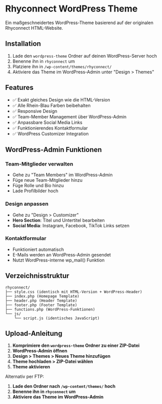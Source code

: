 # Rhyconnect WordPress Theme

Ein maßgeschneidertes WordPress-Theme basierend auf der originalen Rhyconnect HTML-Website.

## Installation

1. Lade den `wordpress-theme` Ordner auf deinen WordPress-Server hoch
2. Benenne ihn in `rhyconnect` um
3. Platziere ihn in `/wp-content/themes/rhyconnect/`
4. Aktiviere das Theme im WordPress-Admin unter "Design > Themes"

## Features

- ✅ Exakt gleiches Design wie die HTML-Version
- ✅ Alle Rhein-Blau Farben beibehalten
- ✅ Responsive Design
- ✅ Team-Member Management über WordPress-Admin
- ✅ Anpassbare Social Media Links
- ✅ Funktionierendes Kontaktformular
- ✅ WordPress Customizer Integration

## WordPress-Admin Funktionen

### Team-Mitglieder verwalten
- Gehe zu "Team Members" im WordPress-Admin
- Füge neue Team-Mitglieder hinzu
- Füge Rolle und Bio hinzu
- Lade Profilbilder hoch

### Design anpassen
- Gehe zu "Design > Customizer"
- **Hero Section**: Titel und Untertitel bearbeiten
- **Social Media**: Instagram, Facebook, TikTok Links setzen

### Kontaktformular
- Funktioniert automatisch
- E-Mails werden an WordPress-Admin gesendet
- Nutzt WordPress-interne wp_mail() Funktion

## Verzeichnisstruktur

```
rhyconnect/
├── style.css (identisch mit HTML-Version + WordPress-Header)
├── index.php (Homepage Template)
├── header.php (Header Template)
├── footer.php (Footer Template)
├── functions.php (WordPress-Funktionen)
└── js/
    └── script.js (identisches JavaScript)
```

## Upload-Anleitung

1. **Komprimiere den `wordpress-theme` Ordner zu einer ZIP-Datei**
2. **WordPress-Admin öffnen**
3. **Design > Themes > Neues Theme hinzufügen**
4. **Theme hochladen > ZIP-Datei wählen**
5. **Theme aktivieren**

Alternativ per FTP:
1. **Lade den Ordner nach `/wp-content/themes/` hoch**
2. **Benenne ihn in `rhyconnect` um**
3. **Aktiviere das Theme im WordPress-Admin**